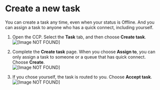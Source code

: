 # Create a new task<a name="create-task"></a>

You can create a task any time, even when your status is Offline\. And you can assign a task to anyone who has a quick connect, including yourself\. 

1. Open the CCP\. Select the **Task** tab, and then choose **Create task**\.   
![\[Image NOT FOUND\]](http://docs.aws.amazon.com/connect/latest/adminguide/images/test-create-task-ccp.png)

1. Complete the **Create task** page\. When you choose **Assign to**, you can only assign a task to someone or a queue that has quick connect\. Choose **Create**\.   
![\[Image NOT FOUND\]](http://docs.aws.amazon.com/connect/latest/adminguide/images/test-create-task-ccp-2.png)

1. If you chose yourself, the task is routed to you\. Choose **Accept task**\.  
![\[Image NOT FOUND\]](http://docs.aws.amazon.com/connect/latest/adminguide/images/test-tasks-incoming.png)